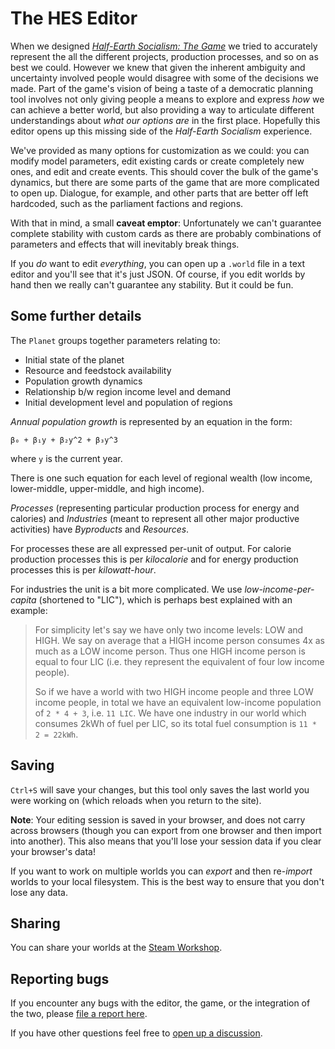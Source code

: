 # The HES Editor

When we designed _[Half-Earth Socialism: The Game](https://play.half.earth)_ we tried to accurately represent the all the different projects, production processes, and so on as best we could. However we knew that given the inherent ambiguity and uncertainty involved people would disagree with some of the decisions we made. Part of the game's vision of being a taste of a democratic planning tool involves not only giving people a means to explore and express *how* we can achieve a better world, but also providing a way to articulate different understandings about *what our options are* in the first place. Hopefully this editor opens up this missing side of the _Half-Earth Socialism_ experience.

We've provided as many options for customization as we could: you can modify model parameters, edit existing cards or create completely new ones, and edit and create events. This should cover the bulk of the game's dynamics, but there are some parts of the game that are more complicated to open up. Dialogue, for example, and other parts that are better off left hardcoded, such as the parliament factions and regions.

With that in mind, a small **caveat emptor**: Unfortunately we can't guarantee complete stability with custom cards as there are probably combinations of parameters and effects that will inevitably break things.

If you *do* want to edit *everything*, you can open up a `.world` file in a text editor and you'll see that it's just JSON. Of course, if you edit worlds by hand then we really can't guarantee any stability. But it could be fun.

## Some further details

The `Planet` groups together parameters relating to:

- Initial state of the planet
- Resource and feedstock availability
- Population growth dynamics
- Relationship b/w region income level and demand
- Initial development level and population of regions

_Annual population growth_ is represented by an equation in the form:

```
β₀ + β₁y + β₂y^2 + β₃y^3
```

where `y` is the current year.

There is one such equation for each level of regional wealth (low income, lower-middle, upper-middle, and high income).

_Processes_ (representing particular production process for energy and calories) and _Industries_ (meant to represent all other major productive activities) have _Byproducts_ and _Resources_.

For processes these are all expressed per-unit of output. For calorie production processes this is per _kilocalorie_ and for energy production processes this is per _kilowatt-hour_.

For industries the unit is a bit more complicated. We use _low-income-per-capita_ (shortened to "LIC"), which is perhaps best explained with an example:

> For simplicity let's say we have only two income levels: LOW and HIGH. We say on average that a HIGH income person consumes 4x as much as a LOW income person. Thus one HIGH income person is equal to four LIC (i.e. they represent the equivalent of four low income people).
>
> So if we have a world with two HIGH income people and three LOW income people, in total we have an equivalent low-income population of `2 * 4 + 3`, i.e. `11 LIC`. We have one industry in our world which consumes 2kWh of fuel per LIC, so its total fuel consumption is `11 * 2 = 22kWh`.


## Saving

`Ctrl+S` will save your changes, but this tool only saves the last world you were working on (which reloads when you return to the site).

**Note**: Your editing session is saved in your browser, and does not carry across browsers (though you can export from one browser and then import into another). This also means that you'll lose your session data if you clear your browser's data!

If you want to work on multiple worlds you can _export_ and then re-_import_ worlds to your local filesystem. This is the best way to ensure that you don't lose any data.


## Sharing

You can share your worlds at the [Steam Workshop](#).

## Reporting bugs

If you encounter any bugs with the editor, the game, or the integration of the two, please [file a report here](https://github.com/frnsys/half_earth/issues).

If you have other questions feel free to [open up a discussion](https://github.com/frnsys/half_earth/discussions).

